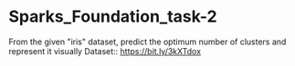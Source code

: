 # Sparks_Foundation_task-2
From the given "iris" dataset, predict the optimum number of clusters and represent it visually
Dataset:: https://bit.ly/3kXTdox
